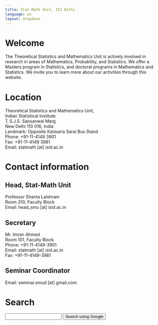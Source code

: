 ```yaml
---
title: Stat-Math Unit, ISI Delhi
language: en
layout: dropdown
---
```



# Welcome

The Theoretical Statistics and Mathematics Unit is actively involved
in research in areas of Mathematics, Probability, and Statistics. We
offer a Masters program in Statistics, and doctoral programs in
Mathematics and Statistics. We invite you to learn more about our
activities through this website.

# Location

Theoretical Statistics and Mathematics Unit,\
Indian Statistical Institute\
7, S.J.S. Sansanwal Marg\
New Delhi 110 016, India\
Landmark: Opposite Katwaria Sarai Bus Stand\
Phone: +91-11-4149 3901\
Fax: +91-11-4149 3981\
Email: statmath [at] isid.ac.in

# Contact information

## Head, Stat-Math Unit

Professor Shanta Laishram\
Room 310, Faculty Block\
Email: head_smu [at] isid.ac.in

## Secretary

Mr. Imran Ahmed\
Room 101, Faculty Block\
Phone: +91-11-4149-3901\
Email: statmath [at] isid.ac.in\
Fax: +91-11-4149-3981

## Seminar Coordinator

Email: seminar.smud [at] gmail.com

# Search

<div id="gsearch">
<form width="100%"  method=GET action="http://www.google.com/search"> 
<input type="hidden" name="hl" value="en" />
<input id="gsearch" type=text name=q value="" />
<input type=hidden name=sitesearch value="isid.ac.in/" />
<input type=submit value="Search using Google" /> 
</form> 
</div>



